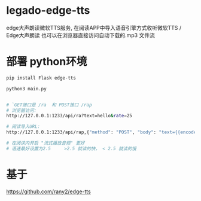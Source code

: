 # legado-edge-tts
edge大声朗读微软TTS服务, 在阅读APP中导入语音引擎方式收听微软TTS / Edge大声朗读 也可以在浏览器直接访问自动下载的.mp3 文件流


# 部署 python环境
```bash
pip install Flask edge-tts

python3 main.py


# `GET接口是 /ra  和 POST接口 /rap
# 浏览器访问: 
http://127.0.0.1:1233/api/ra?text=hello&rate=25

# 阅读导入URL: 
http://127.0.0.1:1233/api/rap,{"method": "POST", "body": "text={{encodeURI(speakText)}}&rate={{speakSpeed}}"}

# 在阅读内开启 "流式播放音频" 更好
# 语速最好设置为2.5     >2.5 就读的快， < 2.5 就读的慢
```

# 基于
https://github.com/rany2/edge-tts